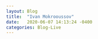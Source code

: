 ```yaml
---
layout: Blog
title:  "Ivan Mokrooussov"
date:   2020-06-07 14:13:24 -0400
categories: Blog-Live
---
```

